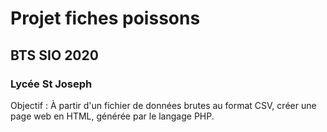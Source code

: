 # Projet fiches poissons

## BTS SIO 2020

### Lycée St Joseph

Objectif : À partir d'un fichier de données brutes au format CSV, créer une page web
en HTML, générée par le langage PHP.